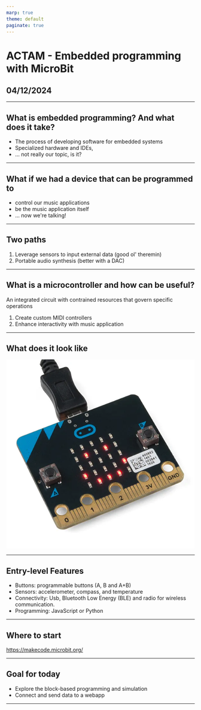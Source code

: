 ```yaml
---
marp: true
theme: default
paginate: true
---
```


# ACTAM - Embedded programming with MicroBit
## 04/12/2024

---

## What is embedded programming? And what does it take?

- The process of developing software for embedded systems
- Specialized hardware and IDEs, 
- ... not really our topic, is it?

---

## What if we had a device that can be programmed to

- control our music applications
- be the music application itself 
- ... now we're talking!

---

## Two paths

1) Leverage sensors to input external data (good ol' theremin) 
2) Portable audio synthesis (better with a DAC)

---

## What is a microcontroller and how can be useful?

An integrated circuit with contrained resources that govern specific operations

1) Create custom MIDI controllers
2) Enhance interactivity with music application

---

## What does it look like

![](assets/microb.webp)

---

## Entry-level Features

- Buttons: programmable buttons (A, B and A+B)
- Sensors: accelerometer, compass, and temperature 
- Connectivity: Usb, Bluetooth Low Energy (BLE) and radio for wireless communication.
- Programming: JavaScript or Python

---

## Where to start

https://makecode.microbit.org/

---

## Goal for today

- Explore the block-based programming and simulation
- Connect and send data to a webapp

---


